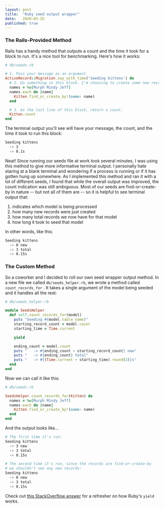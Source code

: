 ```yaml
---
layout: post
title:  "Ruby seed output wrapper"
date:   2020-03-25
published: true
---
```


### The Rails-Provided Method
Rails has a handy method that outputs a count and the time it took for a block to run. It's a nice tool for benchmarking. Here's how it works:

```ruby
# db/seeds.rb

# 1. Pass your message as an argument
ActiveRecord::Migration.say_with_time('Seeding kittens') do
  # 2. Do something in this block. I'm choosing to create some new records.
  names = %w[Murph Mindy Jeff]
  names.each do |name|
    Kitten.find_or_create_by!(name: name)
  end

  # 3. As the last line of this block, return a count.
  Kitten.count
end
```
The terminal output you'll see will have your message, the count, and the time it took to run this block:

```bash
Seeding kittens
  -> 3
  -> 0.1s
```


Neat! Since running our seeds file at work took several minutes, I was using this method to give more informative terminal output. I personally hate staring at a blank terminal and wondering if a process is running or if it has gotten hung up somewhere. As I implemented this method and ran it with a lot of different seeds, I found that while the overall output was improved, the count indication was still ambiguous. Most of our seeds are find-or-create-by in nature -- but not all of them are -- so it is helpful to see terminal output that:
1. indicates which model is being processed
2. how many new records were just created
3. how many total records we now have for that model
4. how long it took to seed that model

In other words, like this:

```bash
Seeding kittens
  -> 0 new
  -> 3 total
  -> 0.15s
  ```

### The Custom Method
So a coworker and I decided to roll our own seed wrapper output method. In a new file we called `db/seeds_helper.rb`, we wrote a method called `count_records_for` . It takes a single argument of the model being seeded and it handles all the rest:

```ruby
# db/seeds_helper.rb

module SeedsHelper
  def self.count_records_for(model)
    puts "Seeding #{model.table_name}"
    starting_record_count = model.count
    starting_time = Time.current

    yield

    ending_count = model.count
    puts "   -> #{ending_count - starting_record_count} new"
    puts "   -> #{ending_count} total"
    puts "   -> #{(Time.current - starting_time).round(3)}s"
  end
end
```

Now we can call it like this:

```ruby
# db/seeds.rb

SeedsHelper.count_records_for(Kitten) do
  names = %w[Murph Mindy Jeff]
  names.each do |name|
    Kitten.find_or_create_by!(name: name)
  end
end
```

And the output looks like...
```bash
# The first time it's run:
Seeding kittens
  -> 3 new
  -> 3 total
  -> 0.15s

# The second time it's run, since the records are find-or-create-by
# we shouldn't see any new records:
Seeding kittens
  -> 0 new
  -> 3 total
  -> 0.15s
```

Check out [this StackOverflow answer](https://stackoverflow.com/a/3066939) for a refresher on how Ruby's `yield` works.
